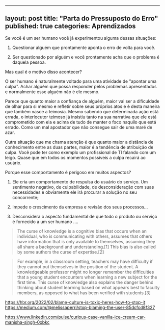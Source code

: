 

---
layout: post
title: "Parta do Pressuposto do Erro"
published: true
categories: Aprendizados
---

Se você é um ser humano você já experimentou alguma dessas situações: 

1. Questionar alguém que prontamente aponta o erro de volta para você.  

2. Ser questionado por alguém e você prontamente acha que o problema é daquela pessoa. 

Mas qual é o motivo disso acontecer? 

O ser humano é naturalmente voltado para uma atividade de "apontar uma culpa". Achar alguém que possa responder pelos problemas apresentados e normalmente esse alguém não é ele mesmo. 

Parece que quanto maior a confiança de alguém, maior vai ser a dificuldade de olhar para si mesmo e refletir sobre seus próprios atos e é desta maneira que também nasce a teimosia. Mesmo sabendo que determinada ação está errada, o interlocutor teimoso já insistiu tanto na sua narrativa que ele está comprometido com ela e acima de tudo de manter o foco naquilo que está errado. Como um mal apostador que não consegue sair de uma maré de azar. 

Outra situação que me chama atenção é que quanto maior a distância de conhecimento entre as duas partes, maior é a tendência de atribuição de culpa. Você pode ter como exemplo um profissional de TI falando com um leigo. Quase que em todos os momentos possíveis a culpa recairá ao usuário. 

Porque esse comportamento é perigoso em muitos aspectos?

1. Ele cria um comportamento de respulsa do usuário do serviço. Um sentimento negativo, de culpabilidade, de desconsideração com suas necessidades e obviamente ele irá procurar a solução no seu concorrente; 

2. Impede o crescimento da empresa e revisão dos seus processos... 

3. Desconsidera o aspecto fundamental de que todo o produto ou serviço é fornecido a um ser humano .... 



> The curse of knowledge is a cognitive bias that occurs when an individual, who is communicating with others, assumes that others have information that is only available to themselves, assuming they all share a background and understanding.[1] This bias is also called by some authors the curse of expertise.[2]

> For example, in a classroom setting, teachers may have difficulty if they cannot put themselves in the position of the student. A knowledgeable professor might no longer remember the difficulties that a young student encounters when learning a new subject for the first time. This curse of knowledge also explains the danger behind thinking about student learning based on what appears best to faculty members, as opposed to what has been verified with students.[3]

https://hbr.org/2022/02/blame-culture-is-toxic-heres-how-to-stop-it
https://medium.com/@melissaperri/stop-blaming-the-user-85dcfcd8f327

https://www.linkedin.com/pulse/curious-case-vanilla-ice-cream-car-manisha-singh-0xbkc